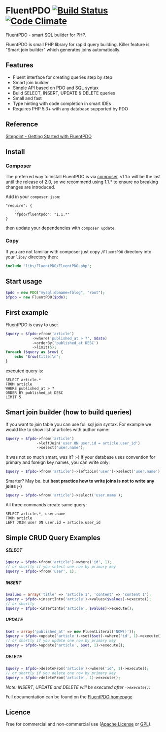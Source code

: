 # FluentPDO [![Build Status](https://secure.travis-ci.org/fpdo/fluentpdo.png?branch=master)](http://travis-ci.org/fpdo/fluentpdo) [![Code Climate](https://codeclimate.com/github/fpdo/fluentpdo/badges/gpa.svg)](https://codeclimate.com/github/fpdo/fluentpdo)

FluentPDO - smart SQL builder for PHP.

FluentPDO is small PHP library for rapid query building. Killer feature is "Smart join builder" which generates joins automatically.

## Features

- Fluent interface for creating queries step by step
- Smart join builder
- Simple API based on PDO and SQL syntax
- Build SELECT, INSERT, UPDATE & DELETE queries
- Small and fast
- Type hinting with code completion in smart IDEs
- Requires PHP 5.3+ with any database supported by PDO

## Reference

[Sitepoint - Getting Started with FluentPDO](http://www.sitepoint.com/getting-started-fluentpdo/)

## Install

### Composer

The preferred way to install FluentPDO is via [composer](http://getcomposer.org/). v1.1.x will be the last until the release of 2.0, so we recommend using 1.1.* to ensure no breaking changes are introduced.

Add in your `composer.json`:

	"require": {
		...
		"fpdo/fluentpdo": "1.1.*"
	}

then update your dependencies with `composer update`.

### Copy

If you are not familiar with composer just copy `/FluentPDO` directory into your `libs/` directory then:

```php
include "libs/FluentPDO/FluentPDO.php";
```

## Start usage

```php
$pdo = new PDO("mysql:dbname=fblog", "root");
$fpdo = new FluentPDO($pdo);
```

## First example

FluentPDO is easy to use:

```php
$query = $fpdo->from('article')
            ->where('published_at > ?', $date)
            ->orderBy('published_at DESC')
            ->limit(5);
foreach ($query as $row) {
    echo "$row[title]\n";
}
```
executed query is:

```mysql
SELECT article.*
FROM article
WHERE published_at > ?
ORDER BY published_at DESC
LIMIT 5
```

## Smart join builder (how to build queries)

If you want to join table you can use full sql join syntax. For example we would like to show list of articles with author name:

```php
$query = $fpdo->from('article')
              ->leftJoin('user ON user.id = article.user_id')
              ->select('user.name');
```

It was not so much smart, was it? ;-) If your database uses convention for primary and foreign key names, you can write only:

```php
$query = $fpdo->from('article')->leftJoin('user')->select('user.name');
```

Smarter? May be. but **best practice how to write joins is not to write any joins ;-)**

```php
$query = $fpdo->from('article')->select('user.name');
```

All three commands create same query:

```mysql
SELECT article.*, user.name 
FROM article 
LEFT JOIN user ON user.id = article.user_id
```

## Simple CRUD Query Examples

##### SELECT

```php
$query = $fpdo->from('article')->where('id', 1);
// or shortly if you select one row by primary key
$query = $fpdo->from('user', 1);
```

##### INSERT

```php
$values = array('title' => 'article 1', 'content' => 'content 1');
$query = $fpdo->insertInto('article')->values($values)->execute();
// or shortly
$query = $fpdo->insertInto('article', $values)->execute();
```

##### UPDATE

```php
$set = array('published_at' => new FluentLiteral('NOW()'));
$query = $fpdo->update('article')->set($set)->where('id', 1)->execute();
// or shortly if you update one row by primary key
$query = $fpdo->update('article', $set, 1)->execute();
```

##### DELETE

```php
$query = $fpdo->deleteFrom('article')->where('id', 1)->execute();
// or shortly if you delete one row by primary key
$query = $fpdo->deleteFrom('article', 1)->execute();
```

*Note: INSERT, UPDATE and DELETE will be executed after `->execute()`:*

Full documentation can be found on the [FluentPDO homepage](http://fpdo.github.io/fluentpdo/)

## Licence

Free for commercial and non-commercial use ([Apache License](http://www.apache.org/licenses/LICENSE-2.0.html) or [GPL](http://www.gnu.org/licenses/gpl-2.0.html)).
